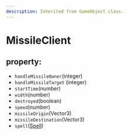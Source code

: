 ```yaml
---
description: Inherited from GameObject class.
---
```


# MissileClient

## property:

* `handleMissileOwner`\(integer\)
* `handleMissileTarget` \(integer\)
* `startTime`\(number\)
* `width`\(number\)
* `destroyed`\(boolean\)
* `speed`\(number\)
* `missileOrigin`\(Vector3\)
* `missileDestination`\(Vector3\)
* `spell`\([Spell](spell.md)\)

